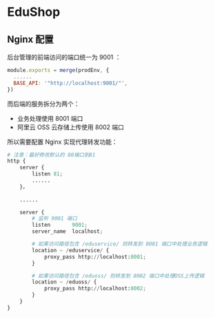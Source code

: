 # EduShop

## Nginx 配置
后台管理的前端访问的端口统一为 9001 ：

```js
module.exports = merge(prodEnv, {
  ......
  BASE_API: '"http://localhost:9001/"',
})
```

而后端的服务拆分为两个：

* 业务处理使用 8001 端口
* 阿里云 OSS 云存储上传使用 8002 端口

所以需要配置 Nginx 实现代理转发功能：

```python
# 注意：最好修改默认的 80端口到81
http {
    server {
        listen 81;
        ......
    }，
    
    ......

    server {
        # 监听 9001 端口
        listen       9001;
        server_name  localhost;

        # 如果访问路径包含 /eduservice/ 则转发到 8001 端口中处理业务逻辑
        location ~ /eduservice/ {
            proxy_pass http://localhost:8001;
        }

        # 如果访问路径包含 /eduoss/ 则转发到 8002 端口中处理OSS上传逻辑
        location ~ /eduoss/ {
            proxy_pass http://localhost:8002;
        }
    }
}
```

